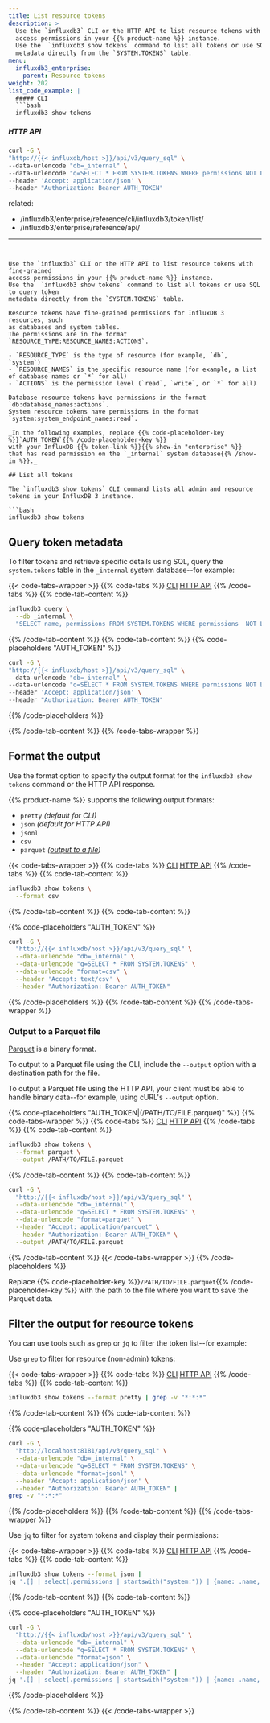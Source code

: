 ```yaml
---
title: List resource tokens
description: >
  Use the `influxdb3` CLI or the HTTP API to list resource tokens with fine-grained
  access permissions in your {{% product-name %}} instance. 
  Use the  `influxdb3 show tokens` command to list all tokens or use SQL to query token
  metadata directly from the `SYSTEM.TOKENS` table.
menu:
  influxdb3_enterprise:
    parent: Resource tokens
weight: 202
list_code_example: |
  ##### CLI
  ```bash
  influxdb3 show tokens
  ```
  
  ##### HTTP API
  ```bash
  curl -G \
  "http://{{< influxdb/host >}}/api/v3/query_sql" \
  --data-urlencode "db=_internal" \
  --data-urlencode "q=SELECT * FROM SYSTEM.TOKENS WHERE permissions NOT LIKE '\*%'" \
  --header 'Accept: application/json' \
  --header "Authorization: Bearer AUTH_TOKEN" 
  ```
related:
  - /influxdb3/enterprise/reference/cli/influxdb3/token/list/
  - /influxdb3/enterprise/reference/api/
---
```


Use the `influxdb3` CLI or the HTTP API to list resource tokens with fine-grained
access permissions in your {{% product-name %}} instance. 
Use the  `influxdb3 show tokens` command to list all tokens or use SQL to query token
metadata directly from the `SYSTEM.TOKENS` table.

Resource tokens have fine-grained permissions for InfluxDB 3 resources, such
as databases and system tables.
The permissions are in the format `RESOURCE_TYPE:RESOURCE_NAMES:ACTIONS`.

- `RESOURCE_TYPE` is the type of resource (for example, `db`, `system`)
- `RESOURCE_NAMES` is the specific resource name (for example, a list of database names or `*` for all)
- `ACTIONS` is the permission level (`read`, `write`, or `*` for all)

Database resource tokens have permissions in the format `db:database_names:actions`.
System resource tokens have permissions in the format `system:system_endpoint_names:read`.

_In the following examples, replace {{% code-placeholder-key %}}`AUTH_TOKEN`{{% /code-placeholder-key %}}
with your InfluxDB {{% token-link %}}{{% show-in "enterprise" %}}
that has read permission on the `_internal` system database{{% /show-in %}}._

## List all tokens

The `influxdb3 show tokens` CLI command lists all admin and resource tokens in your InfluxDB 3 instance.

```bash
influxdb3 show tokens
```

## Query token metadata

To filter tokens and retrieve specific details using SQL, query the `system.tokens` table in the
`_internal` system database--for example:

{{< code-tabs-wrapper >}}
{{% code-tabs %}}
[CLI](#cli-filter-in-query)
[HTTP API](#http-api-filter-in-query)
{{% /code-tabs %}}
{{% code-tab-content %}}
<!---------------------------BEGIN CLI----------------------------------------->

```bash
influxdb3 query \
  --db _internal \
  "SELECT name, permissions FROM SYSTEM.TOKENS WHERE permissions  NOT LIKE '\*%'"
```
<!---------------------------END CLI------------------------------------------->
{{% /code-tab-content %}}
{{% code-tab-content %}}
{{% code-placeholders "AUTH_TOKEN" %}}
<!---------------------------BEGIN HTTP API---------------------------------->
```bash
curl -G \
"http://{{< influxdb/host >}}/api/v3/query_sql" \
--data-urlencode "db=_internal" \
--data-urlencode "q=SELECT * FROM SYSTEM.TOKENS WHERE permissions NOT LIKE '\*%'" \
--header 'Accept: application/json' \
--header "Authorization: Bearer AUTH_TOKEN" 
```
{{% /code-placeholders %}}
<!-----------------------------END HTTP API------------------------------------>
{{% /code-tab-content %}}
{{% /code-tabs-wrapper %}}

## Format the output 

Use the format option to specify the output format for
the `influxdb3 show tokens` command or the HTTP API response.

{{% product-name %}} supports the following output formats:

- `pretty` _(default for CLI)_
- `json` _(default for HTTP API)_
- `jsonl`
- `csv`
- `parquet` _([output to a file](#output-to-a-parquet-file))_

{{< code-tabs-wrapper >}}
{{% code-tabs %}}
[CLI](#format-using-the-cli)
[HTTP API](#format-using-the-api)
{{% /code-tabs %}}
{{% code-tab-content %}}
<!---------------------------BEGIN CLI----------------------------------------->

```bash
influxdb3 show tokens \
  --format csv
```
<!---------------------------END CLI------------------------------------------->
{{% /code-tab-content %}}
{{% code-tab-content %}}
<!---------------------------BEGIN HTTP API---------------------------------->

{{% code-placeholders "AUTH_TOKEN" %}}
```bash
curl -G \
  "http://{{< influxdb/host >}}/api/v3/query_sql" \
  --data-urlencode "db=_internal" \
  --data-urlencode "q=SELECT * FROM SYSTEM.TOKENS" \
  --data-urlencode "format=csv" \
  --header 'Accept: text/csv' \
  --header "Authorization: Bearer AUTH_TOKEN"
```
{{% /code-placeholders %}}
{{% /code-tab-content %}}
{{% /code-tabs-wrapper %}}

### Output to a Parquet file

[Parquet](https://parquet.apache.org/) is a binary format.

To output to a Parquet file using the CLI, include the `--output` option 
with a destination path for the file.

To output a Parquet file using the HTTP API, your client must be able to handle binary data--for example,
using cURL's `--output` option.

{{% code-placeholders "AUTH_TOKEN|(/PATH/TO/FILE.parquet)" %}}
{{% code-tabs-wrapper %}}
{{% code-tabs %}}
[CLI](#cli-output-to-parquet)
[HTTP API](#http-api-output-to-parquet)
{{% /code-tabs %}}
{{% code-tab-content %}}
<!---------------------------BEGIN CLI----------------------------------------->
```bash
influxdb3 show tokens \
  --format parquet \
  --output /PATH/TO/FILE.parquet
```
{{% /code-tab-content %}}
{{% code-tab-content %}}
<!---------------------------BEGIN HTTP API---------------------------------->
```bash
curl -G \
  "http://{{< influxdb/host >}}/api/v3/query_sql" \
  --data-urlencode "db=_internal" \
  --data-urlencode "q=SELECT * FROM SYSTEM.TOKENS" \
  --data-urlencode "format=parquet" \
  --header "Accept: application/parquet" \
  --header "Authorization: Bearer AUTH_TOKEN" \
  --output /PATH/TO/FILE.parquet
```
<!-----------------------------END HTTP API------------------------------------>
{{% /code-tab-content %}}
{{< /code-tabs-wrapper >}}
{{% /code-placeholders %}}

Replace {{% code-placeholder-key %}}`/PATH/TO/FILE.parquet`{{% /code-placeholder-key %}}
with the path to the file where you want to save the Parquet data.

## Filter the output for resource tokens

You can use tools such as `grep` or `jq` to filter the token list--for example:

Use `grep` to filter for resource (non-admin) tokens:

{{< code-tabs-wrapper >}}
{{% code-tabs %}}
[CLI](#cli-filter-output-using-grep)
[HTTP API](#list-tokens-using-the-api)
{{% /code-tabs %}}
{{% code-tab-content %}}
<!---------------------------BEGIN CLI----------------------------------------->

```bash
influxdb3 show tokens --format pretty | grep -v "*:*:*"
```
<!---------------------------END CLI------------------------------------------->
{{% /code-tab-content %}}
{{% code-tab-content %}}
<!---------------------------BEGIN HTTP API---------------------------------->
{{% code-placeholders "AUTH_TOKEN" %}}
```bash
curl -G \
  "http://localhost:8181/api/v3/query_sql" \
  --data-urlencode "db=_internal" \
  --data-urlencode "q=SELECT * FROM SYSTEM.TOKENS" \
  --data-urlencode "format=jsonl" \
  --header 'Accept: application/json' \
  --header "Authorization: Bearer AUTH_TOKEN" |
grep -v "*:*:*"
```
{{% /code-placeholders %}}
{{% /code-tab-content %}}
{{% /code-tabs-wrapper %}}

Use `jq` to filter for system tokens and display their permissions:

{{< code-tabs-wrapper >}}
{{% code-tabs %}}
[CLI](#filter-output-using-the-cli)
[HTTP API](#filter-output-using-the-api)
{{% /code-tabs %}}
{{% code-tab-content %}}
<!---------------------------BEGIN CLI----------------------------------------->

```bash
influxdb3 show tokens --format json |
jq '.[] | select(.permissions | startswith("system:")) | {name: .name, permissions: .permissions}'
```
<!---------------------------END CLI------------------------------------------->
{{% /code-tab-content %}}
{{% code-tab-content %}}
<!---------------------------BEGIN HTTP API---------------------------------->
{{% code-placeholders "AUTH_TOKEN" %}}
```bash
curl -G \
  "http://{{< influxdb/host >}}/api/v3/query_sql" \
  --data-urlencode "db=_internal" \
  --data-urlencode "q=SELECT * FROM SYSTEM.TOKENS" \
  --data-urlencode "format=json" \
  --header "Accept: application/json" \
  --header "Authorization: Bearer AUTH_TOKEN" |
jq '.[] | select(.permissions | startswith("system:")) | {name: .name, permissions: .permissions}'
```
{{% /code-placeholders %}}
<!-----------------------------END HTTP API------------------------------------>
{{% /code-tab-content %}}
{{< /code-tabs-wrapper >}}

